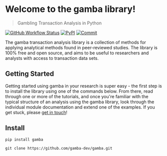 # Welcome to the gamba library!
> Gambling Transaction Analysis in Python


[![GitHub Workflow Status](https://img.shields.io/github/workflow/status/gamba-dev/gamba/CI?logo=github&style=for-the-badge&)](https://github.com/gamba-dev/gamba/actions)
[![PyPI](https://img.shields.io/pypi/v/gamba?style=for-the-badge&color=blue)](https://pypi.org/project/gamba/)
[![Commit](https://img.shields.io/github/last-commit/gamba-dev/gamba?label=Last%20update&style=for-the-badge)](https://github.com/gamba-dev/gamba/commit/master)

The gamba transaction analysis library is a collection of methods for applying analytical methods found in peer-reviewed studies. The library is 100% free and open source, and aims to be useful to researchers and analysts with access to transaction data sets.

## Getting Started

Getting started using gamba in your research is super easy - the first step is to install the library using one of the commands below. From there, read through one or more of the tutorials, and once you're familiar with the typical structure of an analysis using the gamba library, look through the individual module documentation and extend one of the examples. If you get stuck, please [get in touch](https://twitter.com/ojscholten)!

## Install

`pip install gamba`

`git clone https://github.com/gamba-dev/gamba.git`
